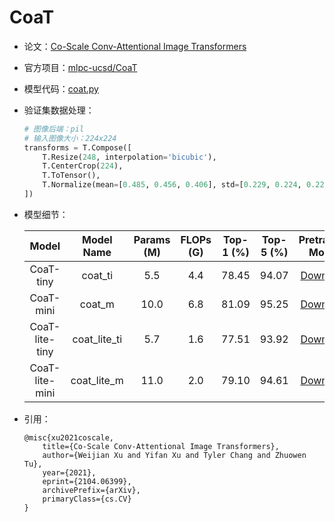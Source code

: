 # CoaT
* 论文：[Co-Scale Conv-Attentional Image Transformers](https://arxiv.org/abs/2104.06399)
* 官方项目：[mlpc-ucsd/CoaT](https://github.com/mlpc-ucsd/CoaT)
* 模型代码：[coat.py](../../../ppim/models/coat.py)
* 验证集数据处理：

    ```python
    # 图像后端：pil
    # 输入图像大小：224x224
    transforms = T.Compose([
        T.Resize(248, interpolation='bicubic'),
        T.CenterCrop(224),
        T.ToTensor(),
        T.Normalize(mean=[0.485, 0.456, 0.406], std=[0.229, 0.224, 0.225])
    ])
    ```

* 模型细节：

    |         Model           |       Model Name        | Params (M) | FLOPs (G) | Top-1 (%) | Top-5 (%) |          Pretrained Model        |
    |:-----------------------:|:-----------------------:|:----------:|:---------:|:---------:|:---------:|:--------------------------------:|
    | CoaT-tiny               |  coat_ti                |  5.5       |  4.4      | 78.45     |  94.07    | [Download][coat_ti]              |
    | CoaT-mini               |  coat_m                 | 10.0       |  6.8      | 81.09     |  95.25    | [Download][coat_lite_m]          |
    | CoaT-lite-tiny          |  coat_lite_ti           |  5.7       |  1.6      | 77.51     |  93.92    | [Download][coat_lite_ti]         |
    | CoaT-lite-mini          |  coat_lite_m            | 11.0       |  2.0      | 79.10     |  94.61    | [Download][coat_lite_m]          |


[coat_ti]:https://bj.bcebos.com/v1/ai-studio-online/5250fdb938de4126a25f9d3f84b75ab114a268349b8744afb159408b6797ca81?responseContentDisposition=attachment%3B%20filename%3Dcoat_tiny.pdparams
[coat_m]:https://bj.bcebos.com/v1/ai-studio-online/ee967c7384e24ffb91ecc72a3bf8e79dea2be6a74f8446719822d6772cfdcd2f?responseContentDisposition=attachment%3B%20filename%3Dcoat_mini.pdparams
[coat_lite_ti]:https://bj.bcebos.com/v1/ai-studio-online/e33788c2a6e540b3aa92b169ed0ea2c61eff43479ff644d98cdb767f33bcc199?responseContentDisposition=attachment%3B%20filename%3Dcoat_lite_tiny.pdparams
[coat_lite_m]:https://bj.bcebos.com/v1/ai-studio-online/c303c26af4974cfb97bd9b9dc400a4d5981c43fc149a401e937cd0186f31b92c?responseContentDisposition=attachment%3B%20filename%3Dcoat_lite_mini.pdparams

* 引用：

    ```
    @misc{xu2021coscale,
        title={Co-Scale Conv-Attentional Image Transformers}, 
        author={Weijian Xu and Yifan Xu and Tyler Chang and Zhuowen Tu},
        year={2021},
        eprint={2104.06399},
        archivePrefix={arXiv},
        primaryClass={cs.CV}
    }
    ```
